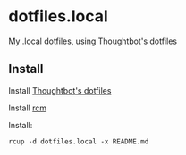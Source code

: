 dotfiles.local
==============

My .local dotfiles, using Thoughtbot's dotfiles


Install
-------

Install [Thoughtbot's dotfiles](https://github.com/thoughtbot/dotfiles)

Install [rcm](https://github.com/thoughtbot/rcm)

Install:

    rcup -d dotfiles.local -x README.md
